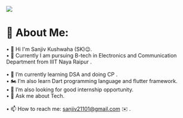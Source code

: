 [![](https://visitcount.itsvg.in/api?id=sanjiv0286&icon=0&color=6)](https://visitcount.itsvg.in)

# 💫 About Me:

• 🤵‍ Hi I'm Sanjiv Kushwaha (SK)😉. <br>• 🏨 Currently I am pursuing B-tech in Electronics and Communication Department from IIIT Naya Raipur .<br><br>• 🥷 I’m currently learning DSA and doing CP .<br>• 🏍️ I’m also learn Dart programming language and flutter framework.<br>•  🤔 I’m also looking for good internship opportunity.<br>• 💬 Ask me about Tech.<br><br>• 📫 How to reach me: sanjiv21101@gmail.com ✉️ .<br>
<!--
# 💻 Tech Stack:
![C](https://img.shields.io/badge/c-%2300599C.svg?style=for-the-badge&logo=c&logoColor=white) ![C++](https://img.shields.io/badge/c++-%2300599C.svg?style=for-the-badge&logo=c%2B%2B&logoColor=white) ![CSS3](https://img.shields.io/badge/css3-%231572B6.svg?style=for-the-badge&logo=css3&logoColor=white) ![JavaScript](https://img.shields.io/badge/javascript-%23323330.svg?style=for-the-badge&logo=javascript&logoColor=%23F7DF1E) ![HTML5](https://img.shields.io/badge/html5-%23E34F26.svg?style=for-the-badge&logo=html5&logoColor=white) ![Python](https://img.shields.io/badge/python-3670A0?style=for-the-badge&logo=python&logoColor=ffdd54) ![Oracle](https://img.shields.io/badge/Oracle-F80000?style=for-the-badge&logo=oracle&logoColor=white) ![Bootstrap](https://img.shields.io/badge/bootstrap-%23563D7C.svg?style=for-the-badge&logo=bootstrap&logoColor=white) ![jQuery](https://img.shields.io/badge/jquery-%230769AD.svg?style=for-the-badge&logo=jquery&logoColor=white) ![NodeJS](https://img.shields.io/badge/node.js-6DA55F?style=for-the-badge&logo=node.js&logoColor=white)

# 📊 GitHub Stats:
![](https://github-readme-stats.vercel.app/api?username=sanjiv0286&theme=tokyonight&hide_border=false&include_all_commits=true&count_private=true)<br/>
![](https://github-readme-streak-stats.herokuapp.com/?user=sanjiv0286&theme=tokyonight&hide_border=false)<br/>
![](https://github-readme-stats.vercel.app/api/top-langs/?username=sanjiv0286&theme=tokyonight&hide_border=false&include_all_commits=true&count_private=true&layout=compact)

### ✍️ Random Dev Quote
![](https://quotes-github-readme.vercel.app/api?type=horizontal&theme=radical)


### 😂 Random Dev Meme
<img src="https://random-memer.herokuapp.com/" width="512px"/>
-->
